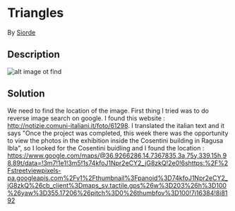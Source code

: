 # Triangles

By [Siorde](https://github.com/Siorde)

## Description
![alt image ot find](https://github.com/Nameshield-CTF/WriteUps/tree/master/ractf-2021/osint/triangles/ressources/triangles.jpg?raw=true)

## Solution
We need to find the location of the image. First thing I tried was to do reverse image search on google. I found this website : http://notizie.comuni-italiani.it/foto/61298.
I translated the italian text and it says "Once the project was completed, this week there was the opportunity to view the photos in the exhibition inside the Cosentini building in Ragusa Ibla", so I looked for the Cosentini buidling and I found the location : https://www.google.com/maps/@36.9266286,14.7367835,3a,75y,339.15h,98.89t/data=!3m7!1e1!3m5!1s74kfoJ1Npr2eCY2_jG8zkQ!2e0!6shttps:%2F%2Fstreetviewpixels-pa.googleapis.com%2Fv1%2Fthumbnail%3Fpanoid%3D74kfoJ1Npr2eCY2_jG8zkQ%26cb_client%3Dmaps_sv.tactile.gps%26w%3D203%26h%3D100%26yaw%3D355.17206%26pitch%3D0%26thumbfov%3D100!7i16384!8i8192
